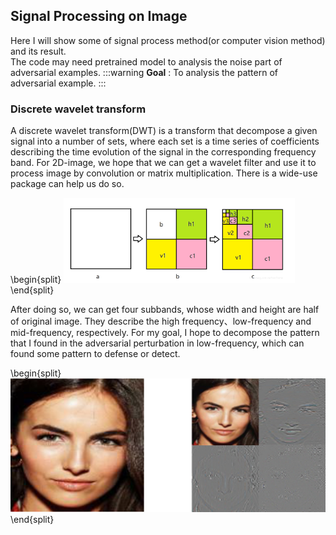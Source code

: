 ## Signal Processing on Image

Here I will show some of signal process method(or computer vision method) and its result.\
The code may need pretrained model to analysis the noise part of adversarial examples.
:::warning
**Goal** : To analysis the pattern of adversarial example.
:::

### Discrete wavelet transform
A discrete wavelet transform(DWT) is a transform that decompose a given signal into a number of sets, where each set is a time series of coefficients describing the time evolution of the signal in the corresponding frequency band. For 2D-image, we hope that we can get a wavelet filter and use it to  process image by convolution or matrix multiplication. There is a wide-use package can help us do so.

\begin{split}
![images](img/images.png)
\end{split}

After doing so, we can get four subbands, whose width and height are half of original image. They describe the high frequency、low-frequency and mid-frequency, respectively. For my goal, I hope to decompose the pattern that I found in the adversarial perturbation in low-frequency, which can found some pattern to defense or detect.

\begin{split}
![images](img/dwt.png)
\end{split}
